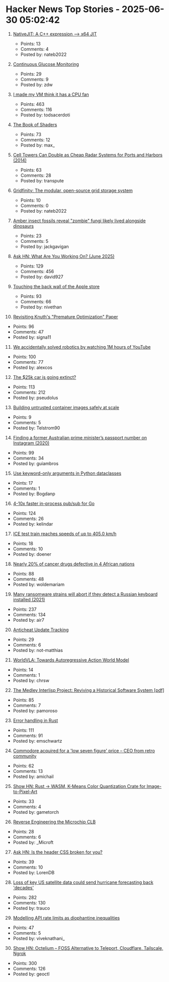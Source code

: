 # Hacker News Top Stories - 2025-06-30 05:02:42

1. [NativeJIT: A C++ expression –> x64 JIT](https://github.com/BitFunnel/NativeJIT)
   - Points: 13
   - Comments: 4
   - Posted by: nateb2022

2. [Continuous Glucose Monitoring](https://www.imperialviolet.org/2025/06/29/cgm.html)
   - Points: 29
   - Comments: 9
   - Posted by: zdw

3. [I made my VM think it has a CPU fan](https://wbenny.github.io/2025/06/29/i-made-my-vm-think-it-has-a-cpu-fan.html)
   - Points: 463
   - Comments: 116
   - Posted by: todsacerdoti

4. [The Book of Shaders](https://thebookofshaders.com/)
   - Points: 73
   - Comments: 12
   - Posted by: max_

5. [Cell Towers Can Double as Cheap Radar Systems for Ports and Harbors (2014)](https://spectrum.ieee.org/cell-tower-signals-can-improve-port-security)
   - Points: 63
   - Comments: 28
   - Posted by: transpute

6. [Gridfinity: The modular, open-source grid storage system](https://gridfinity.xyz/)
   - Points: 10
   - Comments: 0
   - Posted by: nateb2022

7. [Amber insect fossils reveal "zombie" fungi likely lived alongside dinosaurs](https://www.cnn.com/2025/06/24/science/amber-insect-zombie-fungi-fossil)
   - Points: 23
   - Comments: 5
   - Posted by: jackgavigan

8. [Ask HN: What Are You Working On? (June 2025)](undefined)
   - Points: 129
   - Comments: 456
   - Posted by: david927

9. [Touching the back wall of the Apple store](https://blog.lauramichet.com/touching-the-back-wall-of-the-apple-store/)
   - Points: 93
   - Comments: 66
   - Posted by: nivethan

10. [Revisiting Knuth's "Premature Optimization" Paper](https://probablydance.com/2025/06/19/revisiting-knuths-premature-optimization-paper/)
   - Points: 96
   - Comments: 47
   - Posted by: signa11

11. [We accidentally solved robotics by watching 1M hours of YouTube](https://ksagar.bearblog.dev/vjepa/)
   - Points: 100
   - Comments: 77
   - Posted by: alexcos

12. [The $25k car is going extinct?](https://media.hubspot.com/why-the-25000-car-is-going-extinct)
   - Points: 113
   - Comments: 212
   - Posted by: pseudolus

13. [Building untrusted container images safely at scale](https://depot.dev/blog/container-security-at-scale-building-untrusted-images-safely)
   - Points: 9
   - Comments: 5
   - Posted by: Telstrom90

14. [Finding a former Australian prime minister’s passport number on Instagram (2020)](https://mango.pdf.zone/finding-former-australian-prime-minister-tony-abbotts-passport-number-on-instagram/)
   - Points: 99
   - Comments: 34
   - Posted by: guiambros

15. [Use keyword-only arguments in Python dataclasses](https://chipx86.blog/2025/06/29/tip-use-keyword-only-arguments-in-python-dataclasses/)
   - Points: 17
   - Comments: 1
   - Posted by: Bogdanp

16. [4-10x faster in-process pub/sub for Go](https://github.com/kelindar/event)
   - Points: 124
   - Comments: 26
   - Posted by: kelindar

17. [ICE test train reaches speeds of up to 405.0 km/h](https://www.deutschebahn.com/de/presse/pressestart_zentrales_uebersicht/ICE-Testzug-faehrt-bis-zu-405-0-km-h-und-sammelt-wichtige-Erkenntnisse-fuer-den-Hochgeschwindigkeitsverkehr-13428394)
   - Points: 18
   - Comments: 10
   - Posted by: doener

18. [Nearly 20% of cancer drugs defective in 4 African nations](https://www.dw.com/en/nearly-20-of-cancer-drugs-defective-in-4-african-nations/a-73062221)
   - Points: 88
   - Comments: 48
   - Posted by: woldemariam

19. [Many ransomware strains will abort if they detect a Russian keyboard installed (2021)](https://krebsonsecurity.com/2021/05/try-this-one-weird-trick-russian-hackers-hate/)
   - Points: 237
   - Comments: 134
   - Posted by: air7

20. [Anticheat Update Tracking](https://not-matthias.github.io/posts/anticheat-update-tracking/)
   - Points: 29
   - Comments: 6
   - Posted by: not-matthias

21. [WorldVLA: Towards Autoregressive Action World Model](https://arxiv.org/abs/2506.21539)
   - Points: 14
   - Comments: 1
   - Posted by: chrsw

22. [The Medley Interlisp Project: Reviving a Historical Software System [pdf]](https://interlisp.org/documentation/young-ccece2025.pdf)
   - Points: 85
   - Comments: 7
   - Posted by: pamoroso

23. [Error handling in Rust](https://felix-knorr.net/posts/2025-06-29-rust-error-handling.html)
   - Points: 111
   - Comments: 91
   - Posted by: emschwartz

24. [Commodore acquired for a 'low seven figure' price – CEO from retro community](https://www.tomshardware.com/video-games/retro-gaming/commodore-acquired-for-a-low-seven-figure-price-new-acting-ceo-comes-from-the-retro-community)
   - Points: 62
   - Comments: 13
   - Posted by: amichail

25. [Show HN: Rust -> WASM, K-Means Color Quantization Crate for Image-to-Pixel-Art](https://github.com/gametorch/image_to_pixel_art_wasm)
   - Points: 33
   - Comments: 4
   - Posted by: gametorch

26. [Reverse Engineering the Microchip CLB](http://mcp-clb.markomo.me/)
   - Points: 28
   - Comments: 6
   - Posted by: _Microft

27. [Ask HN: Is the header CSS broken for you?](undefined)
   - Points: 39
   - Comments: 10
   - Posted by: LorenDB

28. [Loss of key US satellite data could send hurricane forecasting back 'decades'](https://www.theguardian.com/us-news/2025/jun/28/noaa-cuts-hurricane-forecasting-climate)
   - Points: 282
   - Comments: 130
   - Posted by: trauco

29. [Modelling API rate limits as diophantine inequalities](https://vivekn.dev/blog/rate-limit-diophantine)
   - Points: 47
   - Comments: 5
   - Posted by: viveknathani_

30. [Show HN: Octelium – FOSS Alternative to Teleport, Cloudflare, Tailscale, Ngrok](https://github.com/octelium/octelium)
   - Points: 300
   - Comments: 126
   - Posted by: geoctl

